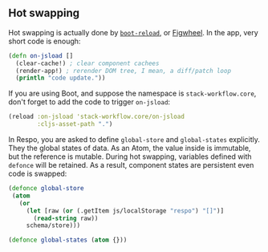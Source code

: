 
## Hot swapping

Hot swapping is actually done by [`boot-reload`](https://github.com/adzerk-oss/boot-reload),
or [Figwheel](https://github.com/bhauman/lein-figwheel).
In the app, very short code is enough:

```clojure
(defn on-jsload []
  (clear-cache!) ; clear component cachees
  (render-app!) ; rerender DOM tree, I mean, a diff/patch loop
  (println "code update."))
```

If you are using Boot, and suppose the namespace is `stack-workflow.core`,
don't forget to add the code to trigger `on-jsload`:

```clojure
(reload :on-jsload 'stack-workflow.core/on-jsload
        :cljs-asset-path ".")
```

In Respo, you are asked to define `global-store` and `global-states` explicitly. They the global states of data. As an Atom, the value inside is immutable, but the reference is mutable. During hot swapping, variables defined with `defonce` will be retained. As a result, component states are persistent even code is swapped:

```clojure
(defonce global-store
 (atom
   (or
     (let [raw (or (.getItem js/localStorage "respo") "[]")]
       (read-string raw))
     schema/store)))

(defonce global-states (atom {}))
```